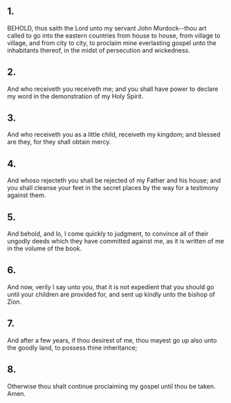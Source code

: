 ## 1.
BEHOLD, thus saith the Lord unto my servant John Murdock--thou art called to go into the eastern countries from house to house, from village to village, and from city to city, to proclaim mine everlasting gospel unto the inhabitants thereof, in the midst of persecution and wickedness.
## 2.
And who receiveth you receiveth me; and you shall have power to declare my word in the demonstration of my Holy Spirit.
## 3.
And who receiveth you as a little child, receiveth my kingdom; and blessed are they, for they shall obtain mercy.
## 4.
And whoso rejecteth you shall be rejected of my Father and his house; and you shall cleanse your feet in the secret places by the way for a testimony against them.
## 5.
And behold, and lo, I come quickly to judgment, to convince all of their ungodly deeds which they have committed against me, as it is written of me in the volume of the book.
## 6.
And now, verily I say unto you, that it is not expedient that you should go until your children are provided for, and sent up kindly unto the bishop of Zion.
## 7.
And after a few years, if thou desirest of me, thou mayest go up also unto the goodly land, to possess thine inheritance;
## 8.
Otherwise thou shalt continue proclaiming my gospel until thou be taken. Amen.
